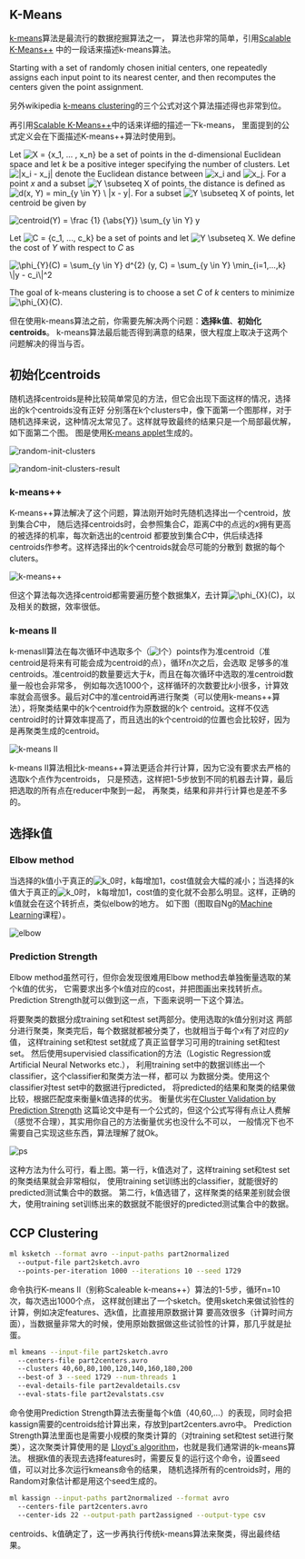 ## K-Means

[k-means](http://en.wikipedia.org/wiki/K-means_clustering)算法是最流行的数据挖掘算法之一，
算法也非常的简单，引用[Scalable K-Means++](http://theory.stanford.edu/~sergei/papers/vldb12-kmpar.pdf)
中的一段话来描述k-means算法。

Starting with a set of randomly chosen initial centers,
one repeatedly assigns each input point to its nearest center, and then recomputes the centers given the
point assignment.

另外wikipedia [k-means clustering](http://en.wikipedia.org/wiki/K-means_clustering)的三个公式对这个算法描述得也非常到位。


再引用[Scalable K-Means++](http://theory.stanford.edu/~sergei/papers/vldb12-kmpar.pdf)中的话来详细的描述一下k-means，
里面提到的公式定义会在下面描述K-means++算法时使用到。

Let <span class='inline-formula'>![X = \{x_1, ... , x_n\}](http://heming-keh.github.io/assets/formula/2014/07/25/kmeans/1456c838119b250b0f0f79a7187019cb.png)</span> be a set of points in the d-dimensional Euclidean space and
let *k* be a positive integer specifying the number of clusters. Let 
<span class='inline-formula'>![\|x_i - x_j\|](http://heming-keh.github.io/assets/formula/2014/07/25/kmeans/189d65ea689ab8abd354c7c4883f9241.png)</span> denote the Euclidean distance between <span class='inline-formula'>![x_i](http://heming-keh.github.io/assets/formula/2014/07/25/kmeans/1ba8aaab47179b3d3e24b0ccea9f4e30.png)</span> and <span class='inline-formula'>![x_j](http://heming-keh.github.io/assets/formula/2014/07/25/kmeans/1f89889020cdc84d9e1c35237cb62f65.png)</span>.
For a point *x* and a subset <span class='inline-formula'>![Y \subseteq X](http://heming-keh.github.io/assets/formula/2014/07/25/kmeans/d15027b469fb5bca4fc0d2c8aefc8f71.png)</span> of points, the distance is
defined as <span class='inline-formula'>![d(x, Y) = min_{y \in Y} \ \|x - y\|](http://heming-keh.github.io/assets/formula/2014/07/25/kmeans/3872f327bea103b05558609a6c718189.png)</span>. For a subset <span class='inline-formula'>![Y \subseteq X](http://heming-keh.github.io/assets/formula/2014/07/25/kmeans/d15027b469fb5bca4fc0d2c8aefc8f71.png)</span>
of points, let centroid be given by

<div class='formula'><img src='http://heming-keh.github.io/assets/formula/2014/07/25/kmeans/0f04bffb8ff8ddf05bb24e453e9f7be2.png' alt=' centroid(Y) = \frac {1} {\abs{Y}} \sum_{y \in Y} y'></img></div>

Let <span class='inline-formula'>![C = \{c_1, ..., c_k\}](http://heming-keh.github.io/assets/formula/2014/07/25/kmeans/14b35c77879f55a3fac89e8ad7024b11.png)</span> be a set of points and let <span class='inline-formula'>![Y	\subseteq X](http://heming-keh.github.io/assets/formula/2014/07/25/kmeans/9a3b89cefa1f5cdef76ea75510732616.png)</span>.
We define the cost of *Y* with respect to *C* as

<div class='formula'><img src='http://heming-keh.github.io/assets/formula/2014/07/25/kmeans/2add97353a4f23e6063bce1667531500.png' alt='\phi_{Y}(C) = \sum_{y \in Y} d^{2} (y, C) = \sum_{y \in Y} \min_{i=1,...,k} \|y - c_i\|^2'></img></div>

The goal of k-means clustering is to choose a set *C* of *k* centers
to minimize <span class='inline-formula'>![\phi_{X}(C)](http://heming-keh.github.io/assets/formula/2014/07/25/kmeans/669f4d6d9f7f55799f3c871d192fccb7.png)</span>.


但在使用k-means算法之前，你需要先解决两个问题：**选择k值**、**初始化centroids**。 
k-means算法最后能否得到满意的结果，很大程度上取决于这两个问题解决的得当与否。


## 初始化centroids

随机选择centroids是种比较简单常见的方法，但它会出现下面这样的情况，选择出的k个centroids没有正好
分别落在k个clusters中，像下面第一个图那样，对于随机选择来说，这种情况太常见了。这样就导致最终的结果只是一个局部最优解，如下面第二个图。
图是使用[K-means applet](http://www.math.le.ac.uk/people/ag153/homepage/KmeansKmedoids/Kmeans_Kmedoids.html)生成的。

![random-init-clusters](http://heming-keh.github.io/assets/images/2014/07/25/kmeans/random-init-clusters.png)

![random-init-clusters-result](http://heming-keh.github.io/assets/images/2014/07/25/kmeans/random-init-clusters-result.png)


### k-means++

K-means++算法解决了这个问题，算法刚开始时先随机选择出一个centroid，放到集合*C*中，
随后选择centroids时，会参照集合*C*，距离*C*中的点远的*x*拥有更高的被选择的机率，每次新选出的centroid
都要放到集合*C*中，供后续选择centroids作参考。这样选择出的k个centroids就会尽可能的分散到
数据的每个cluters。

![k-means++](http://heming-keh.github.io/assets/images/2014/07/25/kmeans/k-means++.png)

但这个算法每次选择centroid都需要遍历整个数据集*X*，去计算<span class='inline-formula'>![\phi_{X}(C)](http://heming-keh.github.io/assets/formula/2014/07/25/kmeans/669f4d6d9f7f55799f3c871d192fccb7.png)</span>，以及相关的数据，效率很低。

### k-means II

k-menasII算法在每次循环中选取多个（<span class='inline-formula'>![l](http://heming-keh.github.io/assets/formula/2014/07/25/kmeans/2db95e8e1a9267b7a1188556b2013b33.png)</span>个）points作为准centroid（准centroid是将来有可能会成为centroid的点），循环*n*次之后，会选取
足够多的准centroids。准centroid的数量要远大于*k*，而且在每次循环中选取的准centroid数量一般也会非常多，
例如每次选1000个，这样循环的次数要比*k*小很多，计算效率就会高很多。最后对*C*中的准centroid再进行聚类（可以使用k-means++算法），将聚类结果中的k个centroid作为原数据的k个
centroid。这样不仅选centroid时的计算效率提高了，而且选出的k个centroid的位置也会比较好，因为是再聚类生成的centroid。

![k-means II](http://heming-keh.github.io/assets/images/2014/07/25/kmeans/k-meansII.png)

k-means II算法相比k-means++算法更适合并行计算，因为它没有要求去严格的选取k个点作为centroids，
只是预选，这样把1-5步放到不同的机器去计算，最后把选取的所有点在reducer中聚到一起，
再聚类，结果和非并行计算也是差不多的。


## 选择k值

### Elbow method

当选择的k值小于真正的<span class='inline-formula'>![k_0](http://heming-keh.github.io/assets/formula/2014/07/25/kmeans/3a3a31c01221cd0fa25152cb1c38f56c.png)</span>时，k每增加1，cost值就会大幅的减小；当选择的k值大于真正的<span class='inline-formula'>![k_0](http://heming-keh.github.io/assets/formula/2014/07/25/kmeans/3a3a31c01221cd0fa25152cb1c38f56c.png)</span>时，
k每增加1，cost值的变化就不会那么明显。这样，正确的k值就会在这个转折点，类似elbow的地方。
如下图（图取自Ng的[Machine Learning](https://www.coursera.org/course/ml)课程）。

![elbow](http://heming-keh.github.io/assets/images/2014/07/25/kmeans/elbow.png)


### Prediction Strength

Elbow method虽然可行，但你会发现很难用Elbow method去单独衡量选取的某个k值的优劣，
它需要求出多个k值对应的cost，并把图画出来找转折点。
Prediction Strength就可以做到这一点，下面来说明一下这个算法。

将要聚类的数据分成training set和test set两部分。使用选取的k值分别对这
两部分进行聚类，聚类完后，每个数据就都被分类了，也就相当于每个*x*有了对应的*y*值，
这样training set和test set就成了真正监督学习可用的training set和test set。
然后使用supervisied classification的方法（Logistic Regression或Artificial Neural Networks etc.），
利用training set中的数据训练出一个classifier，这个classifier和聚类方法一样，都可以
为数据分类。使用这个classifier对test set中的数据进行predicted，
将predicted的结果和聚类的结果做比较，根据匹配度来衡量k值选择的优劣。
衡量优劣在[Cluster Validation by Prediction Strength](https://www.stat.washington.edu/wxs/Stat592-w2011/Literature/tibshirani-walther-prediction-strength-2005.pdf)
这篇论文中是有一个公式的，但这个公式写得有点让人费解（感觉不合理），其实用你自己的方法衡量优劣也没什么不可以，
一般情况下也不需要自己实现这些东西，算法理解了就Ok。

![ps](http://heming-keh.github.io/assets/images/2014/07/25/kmeans/ps.png)

这种方法为什么可行，看上图。第一行，k值选对了，这样training set和test set的聚类结果就会非常相似，
使用training set训练出的classifier，就能很好的predicted测试集合中的数据。
第二行，k值选错了，这样聚类的结果差别就会很大，使用training set训练出来的数据就不能很好的predicted测试集合中的数据。

## CCP Clustering

```bash
ml ksketch --format avro --input-paths part2normalized
  --output-file part2sketch.avro
  --points-per-iteration 1000 --iterations 10 --seed 1729 
```

命令执行K-means II（别称Scaleable k-means++）算法的1-5步，循环n=10次，每次选出1000个点，
这样就创建出了一个sketch。使用sketch来做试验性的计算，例如决定features、选k值，比直接用原数据计算
要高效很多（计算时间方面），当数据量非常大的时候，使用原始数据做这些试验性的计算，那几乎就是扯蛋。

```bash
ml kmeans --input-file part2sketch.avro
  --centers-file part2centers.avro
  --clusters 40,60,80,100,120,140,160,180,200
  --best-of 3 --seed 1729 --num-threads 1
  --eval-details-file part2evaldetails.csv
  --eval-stats-file part2evalstats.csv  
```

命令使用Prediction Strength算法去衡量每个k值（40,60,...）的表现，同时会把kassign需要的centroids给计算出来，存放到part2centers.avro中。
Prediction Strength算法里面也是需要小规模的聚类计算的（对training set和test set进行聚类），这次聚类计算使用的是
[Lloyd's algorithm](http://en.wikipedia.org/wiki/Lloyd's_algorithm)，也就是我们通常讲的k-means算法。
根据k值的表现去选择features时，需要反复的运行这个命令，设置seed值，可以对比多次运行kmeans命令的结果，
随机选择所有的centroids时，用的Random对象估计都是用这个seed生成的。

```bash
ml kassign --input-paths part2normalized --format avro
  --centers-file part2centers.avro
  --center-ids 22 --output-path part2assigned --output-type csv 
```

centroids、k值确定了，这一步再执行传统k-means算法来聚类，得出最终结果。

